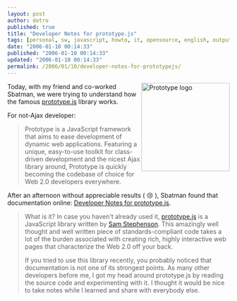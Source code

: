 ```yaml
---
layout: post
author: detro
published: true
title: "Developer Notes for prototype.js"
tags: [personal, sw, javascript, howto, it, opensource, english, output, devtools, projects]
date: "2006-01-10 00:14:33"
published: "2006-01-10 00:14:33"
updated: "2006-01-10 00:14:33"
permalink: /2006/01/10/developer-notes-for-prototypejs/
---
```


<img align="right" width="200" src="http://prototype.conio.net/images/prototype.png" alt="Prototype logo" />
Today, with my friend and co-worked Sbatman, we were trying to understand how the famous <a href="http://prototype.conio.net/" target="_new">prototype.js</a> library works.

For not-Ajax developer: <blockquote>Prototype is a JavaScript framework that aims to ease development of dynamic web applications. Featuring a unique, easy-to-use toolkit for class-driven development and the nicest Ajax library around, Prototype is quickly becoming the codebase of choice for Web 2.0 developers everywhere.</blockquote>

After an afternoon without appreciable results ( :cry: ), Sbatman found that documentation online: <a target="_new" href="http://www.sergiopereira.com/articles/prototype.js.html">Developer Notes for prototype.js</a>.
<blockquote>What is it?
In case you haven't already used it, <a target="_new" href="http://prototype.conio.net/">prototype.js</a> is a JavaScript library written by <a href="http://www.conio.net/" target="_new">Sam Stephenson</a>. This amazingly well thought and well written piece of standards-compliant code takes a lot of the burden associated with creating rich, highly interactive web pages that characterize the Web 2.0 off your back.

If you tried to use this library recently, you probably noticed that documentation is not one of its strongest points. As many other developers before me, I got my head around prototype.js by reading the source code and experimenting with it. I thought it would be nice to take notes while I learned and share with everybody else. </blockquote>




